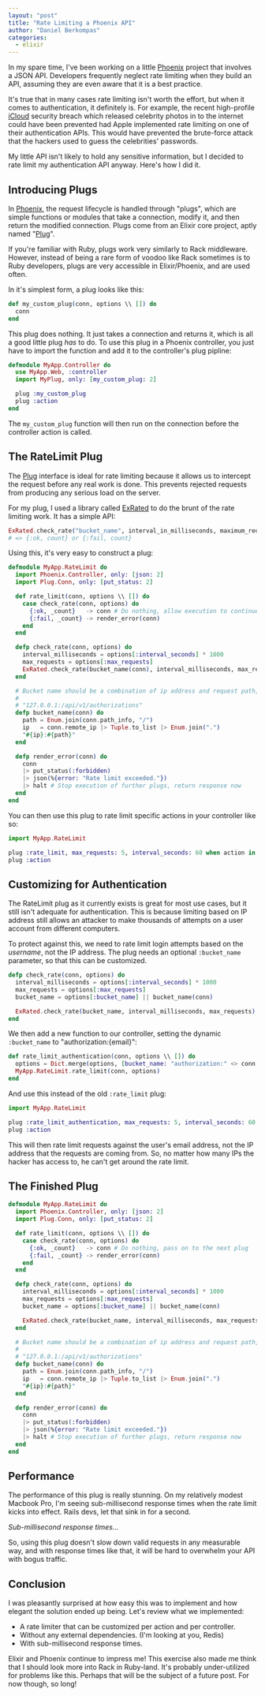 ```yaml
---
layout: "post"
title: "Rate Limiting a Phoenix API"
author: "Daniel Berkompas"
categories:
  - elixir
---
```


In my spare time, I've been working on a little [Phoenix][phoenix] project that
involves a JSON API. Developers frequently neglect rate limiting when they build
an API, assuming they are even aware that it is a best practice.

It's true that in many cases rate limiting isn't worth the effort, but when it comes to
authentication, it definitely is. For example, the recent high-profile [iCloud][icloud] security
breach which released celebrity photos in to the internet could have been
prevented had Apple implemented rate limiting on one of their authentication
APIs. This would have prevented the brute-force attack that the hackers used to
guess the celebrities' passwords.

My little API isn't likely to hold any sensitive information, but I decided to
rate limit my authentication API anyway. Here's how I did it.

## Introducing Plugs

In [Phoenix][phoenix], the request lifecycle is handled through "plugs", which
are simple functions or modules that take a connection, modify it, and then
return the modified connection. Plugs come from an Elixir core project, aptly
named "[Plug][plug]".

If you're familiar with Ruby, plugs work very similarly to Rack middleware.
However, instead of being a rare form of voodoo like Rack sometimes is to Ruby
developers, plugs are very accessible in Elixir/Phoenix, and are used often.

In it's simplest form, a plug looks like this:

```elixir
def my_custom_plug(conn, options \\ []) do
  conn
end
```

This plug does nothing. It just takes a connection and returns it, which is all
a good little plug _has_ to do. To use this plug in a Phoenix controller, you
just have to import the function and add it to the controller's plug pipline:

```elixir
defmodule MyApp.Controller do
  use MyApp.Web, :controller
  import MyPlug, only: [my_custom_plug: 2]

  plug :my_custom_plug
  plug :action
end
```

The `my_custom_plug` function will then run on the connection before the
controller action is called.

## The RateLimit Plug

The [Plug][plug] interface is ideal for rate limiting because it allows us to 
intercept the request before any real work is done. This prevents rejected 
requests from producing any serious load on the server.

For my plug, I used a library called [ExRated][ex_rated] to do the brunt of the
rate limiting work. It has a simple API:

```elixir
ExRated.check_rate("bucket_name", interval_in_milliseconds, maximum_requests)
# => {:ok, count} or {:fail, count}
```

Using this, it's very easy to construct a plug:

```elixir
defmodule MyApp.RateLimit do
  import Phoenix.Controller, only: [json: 2]
  import Plug.Conn, only: [put_status: 2]

  def rate_limit(conn, options \\ []) do
    case check_rate(conn, options) do
      {:ok, _count}   -> conn # Do nothing, allow execution to continue
      {:fail, _count} -> render_error(conn)
    end
  end

  defp check_rate(conn, options) do
    interval_milliseconds = options[:interval_seconds] * 1000
    max_requests = options[:max_requests]
    ExRated.check_rate(bucket_name(conn), interval_milliseconds, max_requests)
  end

  # Bucket name should be a combination of ip address and request path, like so:
  #
  # "127.0.0.1:/api/v1/authorizations"
  defp bucket_name(conn) do
    path = Enum.join(conn.path_info, "/")
    ip   = conn.remote_ip |> Tuple.to_list |> Enum.join(".")
    "#{ip}:#{path}"
  end

  defp render_error(conn) do
    conn
    |> put_status(:forbidden)
    |> json(%{error: "Rate limit exceeded."})
    |> halt # Stop execution of further plugs, return response now
  end
end
```

You can then use this plug to rate limit specific actions in your controller
like so:

```elixir
import MyApp.RateLimit

plug :rate_limit, max_requests: 5, interval_seconds: 60 when action in [:create]
plug :action
```

## Customizing for Authentication

The RateLimit plug as it currently exists is great for most use cases, but it
still isn't adequate for authentication. This is because limiting based on IP
address still allows an attacker to make thousands of attempts on a user account
from different computers.

To protect against this, we need to rate limit login attempts based on the 
_username_, not the IP address. The plug needs an optional `:bucket_name` 
parameter, so that this can be customized.

```elixir
defp check_rate(conn, options) do
  interval_milliseconds = options[:interval_seconds] * 1000
  max_requests = options[:max_requests]
  bucket_name = options[:bucket_name] || bucket_name(conn)

  ExRated.check_rate(bucket_name, interval_milliseconds, max_requests)
end
```

We then add a new function to our controller, setting the dynamic `:bucket_name`
to "authorization:{email}":

```elixir
def rate_limit_authentication(conn, options \\ []) do
  options = Dict.merge(options, [bucket_name: "authorization:" <> conn.params.email])
  MyApp.RateLimit.rate_limit(conn, options)
end
```

And use this instead of the old `:rate_limit` plug:

```elixir
import MyApp.RateLimit

plug :rate_limit_authentication, max_requests: 5, interval_seconds: 60
plug :action
```

This will then rate limit requests against the user's email address, not the IP
address that the requests are coming from. So, no matter how many IPs the hacker
has access to, he can't get around the rate limit.

## The Finished Plug

```elixir
defmodule MyApp.RateLimit do
  import Phoenix.Controller, only: [json: 2]
  import Plug.Conn, only: [put_status: 2]

  def rate_limit(conn, options \\ []) do
    case check_rate(conn, options) do
      {:ok, _count}   -> conn # Do nothing, pass on to the next plug
      {:fail, _count} -> render_error(conn)
    end
  end

  defp check_rate(conn, options) do
    interval_milliseconds = options[:interval_seconds] * 1000
    max_requests = options[:max_requests]
    bucket_name = options[:bucket_name] || bucket_name(conn)

    ExRated.check_rate(bucket_name, interval_milliseconds, max_requests)
  end

  # Bucket name should be a combination of ip address and request path, like so:
  #
  # "127.0.0.1:/api/v1/authorizations"
  defp bucket_name(conn) do
    path = Enum.join(conn.path_info, "/")
    ip   = conn.remote_ip |> Tuple.to_list |> Enum.join(".")
    "#{ip}:#{path}"
  end

  defp render_error(conn) do
    conn
    |> put_status(:forbidden)
    |> json(%{error: "Rate limit exceeded."})
    |> halt # Stop execution of further plugs, return response now
  end
end
```

## Performance

The performance of this plug is really stunning. On my relatively modest Macbook
Pro, I'm seeing sub-millisecond response times when the rate limit kicks into
effect. Rails devs, let that sink in for a second. 

_Sub-millisecond response times..._ 

So, using this plug doesn't slow down valid requests in any measurable way, and
with response times like that, it will be hard to overwhelm your API with bogus
traffic.

## Conclusion

I was pleasantly surprised at how easy this was to implement and how elegant the
solution ended up being. Let's review what we implemented:

- A rate limiter that can be customized per action and per controller.
- Without any external dependencies. (I'm looking at you, Redis)
- With sub-millisecond response times.

Elixir and Phoenix continue to impress me! This exercise also made me think that
I should look more into Rack in Ruby-land. It's probably under-utilized for 
problems like this. Perhaps that will be the subject of a future post. For now
though, so long!

[ex_rated]: http://hex.pm/ex_rated
[icloud]: http://icloud.com
[plug]: https://github.com/elixir-lang/plug
[phoenix]: http://phoenixframework.org

